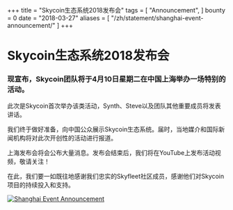 +++
title = "Skycoin生态系统2018发布会"
tags = [
	"Announcement",
]
bounty = 0
date = "2018-03-27"
aliases = [
	"/zh/statement/shanghai-event-announcement/"
]
+++




# Skycoin生态系统2018发布会
### 现宣布，Skycoin团队将于4月10日星期二在中国上海举办一场特别的活动。

此次是Skycoin首次举办该类活动，Synth、Steve以及团队其他重要成员将发表讲话。



我们终于做好准备，向中国公众展示Skycoin生态系统。届时，当地媒介和国际新闻机构将对此次开创性的活动进行报道。



上海发布会将会公布大量消息。发布会结束后，我们将在YouTube上发布活动视频，敬请关注！



在此，我们要一如既往地感谢我们忠实的Skyfleet社区成员，感谢他们对Skycoin项目的持续投入和支持。

[![Shanghai Event Announcement](https://i.imgur.com/BGiyuGu.jpg)](https://i.imgur.com/BGiyuGu.jpg)
